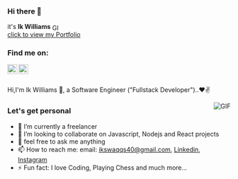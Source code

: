 ### Hi there 👋 
it's <strong>Ik Williams</strong>  <img align="center" width="15px" alt="GIF" src="https://media.giphy.com/media/3d4RmvOnRoYrnRBcFS/giphy.gif" /> 
<br />
<a href="https://portfolio-rczgk1hm4-ikswaqqs40.vercel.app/">click to view my Portfolio </a>
<br />
### Find me on:
<a href="https://www.linkedin.com/in/ik-williams-7b646912b/">
<img align="left" alt="Ik Williams" width="22px" src="https://cdn.jsdelivr.net/npm/simple-icons@v3/icons/linkedin.svg" />
</a>
<a href="https://www.instagram.com/__ikwilliams/">
<img align="left" alt="Ik Williams" width="22px" src="https://cdn.jsdelivr.net/npm/simple-icons@v3/icons/instagram.svg" />
</a>

<br />
<br />

Hi,I'm Ik Williams 🙌, a Software Engineer ("Fullstack Developer")..❤✌


<img align="right" alt="GIF" src="https://media.giphy.com/media/RbDKaczqWovIugyJmW/giphy.gif" />

### Let's get personal

- 🔭 I’m currently a freelancer
- 👯 I’m looking to collaborate on Javascript, Nodejs and React projects
- 💬 feel free to ask me anything
- 📫 How to reach me: email: ikswaqqs40@gmail.com, [Linkedin](https://www.linkedin.com/in/ik-williams-7b646912b/), [Instagram](https://www.instagram.com/__ikwilliams/)
- ⚡ Fun fact: I love Coding, Playing Chess and much more...
